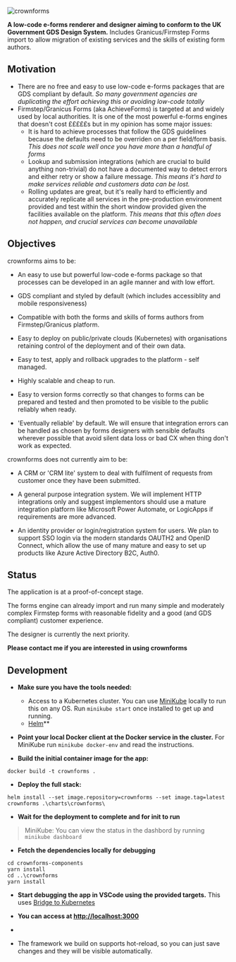 ![crownforms](./logo.png)

**A low-code e-forms renderer and designer aiming to conform to the UK Government GDS Design System.** Includes Granicus/Firmstep Forms import to allow migration of existing services and the skills of existing form authors.

## Motivation ##

- There are no free and easy to use low-code e-forms packages that are GDS compliant by default. *So many government agencies are duplicating the effort achieving this or avoiding low-code totally*
- Firmstep/Granicus Forms (aka AchieveForms) is targeted at and widely used by local authorities. It is one of the most powerful e-forms engines that doesn't cost £££££s but in my opinion has some major issues:
  - It is hard to achieve processes that follow the GDS guidelines because the defaults need to be overriden on a per field/form basis. *This does not scale well once you have more than a handful of forms*
  - Lookup and submission integrations (which are crucial to build anything non-trivial) do not have a documented way to detect errors and either retry or show a failure message. *This means it's hard to make services reliable and customers data can be lost.*
  - Rolling updates are great, but it's really hard to efficiently and accurately replicate all services in the pre-production environment provided and test within the short window provided given the facilities available on the platform. *This means that this often does not happen, and crucial services can become unavailable*

## Objectives ##

crownforms aims to be:

- An easy to use but powerful low-code e-forms package so that processes can be developed in an agile manner and with low effort.

- GDS compliant and styled by default (which includes accessiblity and mobile responsiveness)

- Compatible with both the forms and skills of forms authors from Firmstep/Granicus platform.

- Easy to deploy on public/private clouds (Kubernetes) with organisations retaining control of the deployment and of their own data.

- Easy to test, apply and rollback upgrades to the platform - self managed.

- Highly scalable and cheap to run.

- Easy to version forms correctly so that changes to forms can be prepared and tested and then promoted to be visible to the public reliably when ready.

- 'Eventually reliable' by default. We will ensure that integration errors can be handled as chosen by forms designers with sensible defaults wherever possible that avoid silent data loss or bad CX when thing don't work as expected.

crownforms does not currently aim to be:

- A CRM or 'CRM lite' system to deal with fulfilment of requests from customer once they have been submitted.

- A general purpose integration system. We will implement HTTP integrations only and suggest implementors should use a mature integration platform like Microsoft Power Automate, or LogicApps if requirements are more advanced.

- An identity provider or login/registration system for users. We plan to support SSO login via the modern standards OAUTH2 and OpenID Connect, which  allow the use of many mature and easy to set up products like Azure Active Directory B2C, Auth0.

## Status ##

The application is at a proof-of-concept stage. 

The forms engine can already import and run many simple and moderately complex Firmstep forms with reasonable fidelity and a good (and GDS compliant) customer experience.

The designer is currently the next priority.

**Please contact me if you are interested in using crownforms**

## Development ##

- **Make sure you have the tools needed:**
  - Access to a Kubernetes cluster. You can use [MiniKube](https://minikube.sigs.k8s.io/docs/) locally to run this on any OS. Run `minikube start` once installed to get up and running.
  - [Helm](https://helm.sh/)**


- **Point your local Docker client at the Docker service in the cluster.**
For MiniKube run `minikube docker-env` and read the instructions. 

- **Build the initial container image for the app:**
```
docker build -t crownforms .
```

- **Deploy the full stack:**
```
helm install --set image.repository=crownforms --set image.tag=latest crownforms .\charts\crownforms\
```

- **Wait for the deployment to complete and for init to run**

> MiniKube: You can view the status in the dashbord by running `minikube dashboard`

- **Fetch the dependencies locally for debugging**
```
cd crownforms-components
yarn install
cd ..\crownforms
yarn install
```

- **Start debugging the app in VSCode using the provided targets.**
This uses [Bridge to Kubernetes](https://devblogs.microsoft.com/visualstudio/bridge-to-kubernetes-ga/)

- **You can access at [http://localhost:3000](http://localhost:3000)**
- 
-  The framework we build on supports hot-reload, so you can just save changes and they will be visible automatically.
